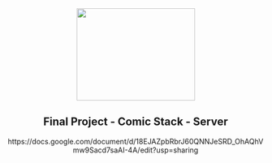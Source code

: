 <div align="center">
  <img width="233" height="182" src="https://github.com/LeeClayberg/cs4550-20sum1-team09-final-project/blob/master/ComicStack.png">
  <h2 align="center">
    Final Project - Comic Stack - Server
  </h2>
</div>
<div align="center">
  https://docs.google.com/document/d/18EJAZpbRbrJ60QNNJeSRD_OhAQhVmw9Sacd7saAI-4A/edit?usp=sharing
</div>
